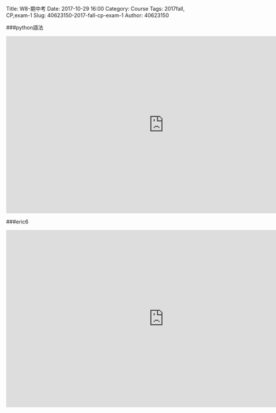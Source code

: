 Title: W8-期中考
Date: 2017-10-29 16:00
Category: Course
Tags: 2017fall, CP,exam-1
Slug: 40623150-2017-fall-cp-exam-1
Author: 40623150

###python語法

<!-- PELICAN_END_SUMMARY -->

<iframe width="854" height="480" src="https://www.youtube.com/embed/lyDgnKW2HT8" frameborder="0" gesture="media" allowfullscreen></iframe>

###eric6

<iframe width="854" height="480" src="https://www.youtube.com/embed/P12_ce6-1n0" frameborder="0" gesture="media" allowfullscreen></iframe>